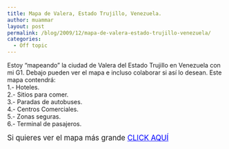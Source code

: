 ```yaml
---
title: Mapa de Valera, Estado Trujillo, Venezuela.
author: muammar
layout: post
permalink: /blog/2009/12/mapa-de-valera-estado-trujillo-venezuela/
categories:
  - Off topic
---
```

Estoy &#8220;mapeando&#8221; la ciudad de Valera del Estado Trujillo en Venezuela con mi G1. Debajo pueden ver el mapa e incluso colaborar si así lo desean. Este mapa contendrá:  
1.- Hoteles.  
2.- Sitios para comer.  
3.- Paradas de autobuses.  
4.- Centros Comerciales.  
5.- Zonas seguras.  
6.- Terminal de pasajeros.  
  
<big>Si quieres ver el mapa más grande <a href="http://maps.google.com/maps/ms?hl=en&ie=UTF8&source=embed&msa=0&msid=105749477546764296891.0004772be2c7e4db49b5c&ll=9.307196,-70.613837&spn=0.016535,0.006995" style="color:#0000FF;text-align:left">CLICK AQUÍ</a></big>